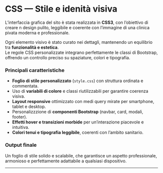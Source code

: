 
# CSS — Stile e idenità visiva

L’interfaccia grafica del sito è stata realizzata in **CSS3**, con l’obiettivo di creare n design pulito, leggibile e coerente con l’immagine di una clinica pivata moderna e professionale.

Ogni elemento visivo è stato curato nei dettagli, mantenendo un equilibrio tra **funzionalità e estetica**.  
Le regole CSS personalizzate integrano perfettamente le classi di Bootstrap, offrendo un controllo preciso su spaziature, colori e tipografia.

### Principali caratteristiche
- **Foglio di stile personalizzato** (`style.css`) con struttura ordinata e commentata.  
- Uso di **variabili di colore** e classi riutilizzabili per garantire coerenza visiva.  
- **Layout responsive** ottimizzato con medi query mirate per smartphone, tablet e desktop.  
- Personalizzzione di **componenti Bootstrap** (navbar, card, modali, footer).  
- **Effetti hover e transizioni morbide** per un’interazione piacevole e intuitiva.  
- **Colori tenui e tipografia leggibile**, coerenti con l’ambito sanitario.

### Output finale
Un foglio di stile solido e scalabile, che garantisce un aspetto professionale, armonioso e perfettamente adattabile a qualsiasi dispositivo.

---


